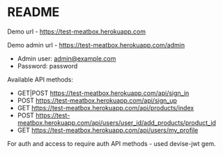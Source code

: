 # README

Demo url - https://test-meatbox.herokuapp.com

Demo admin url - https://test-meatbox.herokuapp.com/admin

- Admin user: admin@example.com
- Password: password

Available API methods:

- GET|POST https://test-meatbox.herokuapp.com/api/sign_in
- POST https://test-meatbox.herokuapp.com/api/sign_up
- GET https://test-meatbox.herokuapp.com/api/products/index
- POST https://test-meatbox.herokuapp.com/api/users/user_id/add_products/product_id
- GET https://test-meatbox.herokuapp.com/api/users/my_profile

For auth and access to require auth API methods - used devise-jwt gem.
